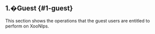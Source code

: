 ## 1.�Guest {#1-guest}

This section shows the operations that the guest users are entitled to perform on XooNIps.